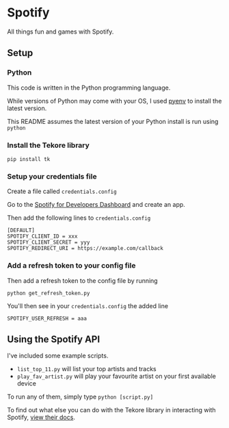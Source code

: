 # Spotify

All things fun and games with Spotify.

## Setup

### Python

This code is written in the Python programming language.

While versions of Python may come with your OS, I used [pyenv](https://github.com/pyenv/pyenv) to install the latest version.

This README assumes the latest version of your Python install is run using `python`

### Install the Tekore library

`pip install tk`

### Setup your credentials file

Create a file called `credentials.config`

Go to the [Spotify for Developers Dashboard](https://developer.spotify.com/dashboard/applications) and create an app.

Then add the following lines to `credentials.config`

```
[DEFAULT]
SPOTIFY_CLIENT_ID = xxx
SPOTIFY_CLIENT_SECRET = yyy
SPOTIFY_REDIRECT_URI = https://example.com/callback
```

### Add a refresh token to your config file

Then add a refresh token to the config file by running

`python get_refresh_token.py`

You'll then see in your `credentials.config` the added line

`SPOTIFY_USER_REFRESH = aaa`

## Using the Spotify API

I've included some example scripts.

- `list_top_11.py` will list your top artists and tracks
- `play_fav_artist.py` will play your favourite artist on your first available device

To run any of them, simply type `python [script.py]`

To find out what else you can do with the Tekore library in interacting with Spotify, [view their docs](https://tekore.readthedocs.io/en/stable/index.html).
